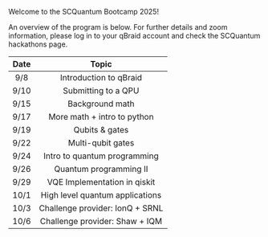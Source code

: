 Welcome to the SCQuantum Bootcamp 2025!

An overview of the program is below. For further details and zoom information, please log in to your qBraid account and check the SCQuantum hackathons page. 


| Date | Topic | 
|:----------:|:----------:|
| 9/8 | Introduction to qBraid | 
| 9/10 | Submitting to a QPU | 
| 9/15 | Background math | 
| 9/17 | More math + intro to python|
| 9/19 | Qubits & gates | 
| 9/22 | Multi-qubit gates |
| 9/24 | Intro to quantum programming |
| 9/26 | Quantum programming II |
| 9/29 | VQE Implementation in qiskit |
| 10/1 | High level quantum applications |
| 10/3 | Challenge provider: IonQ + SRNL |
| 10/6 | Challenge provider: Shaw + IQM |





